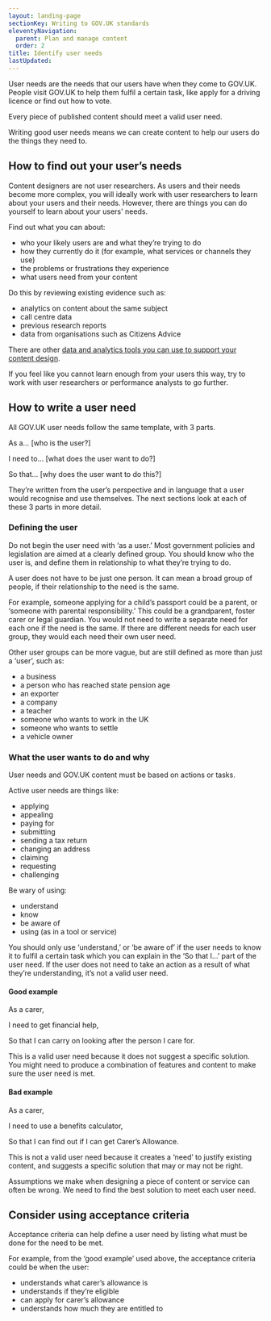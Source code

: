 ```yaml
---
layout: landing-page
sectionKey: Writing to GOV.UK standards
eleventyNavigation:
  parent: Plan and manage content
  order: 2
title: Identify user needs
lastUpdated:
---
```

User needs are the needs that our users have when they come to GOV.UK. People visit GOV.UK to help them fulfil a certain task, like apply for a driving licence or find out how to vote.

Every piece of published content should meet a valid user need.

Writing good user needs means we can create content to help our users do the things they need to.

## How to find out your user’s needs

Content designers are not user researchers. As users and their needs become more complex, you will ideally work with user researchers to learn about your users and their needs. However, there are things you can do yourself to learn about your users' needs.

Find out what you can about:

* who your likely users are and what they’re trying to do
* how they currently do it (for example, what services or channels they use)
* the problems or frustrations they experience
* what users need from your content

Do this by reviewing existing evidence such as:

* analytics on content about the same subject
* call centre data
* previous research reports
* data from organisations such as Citizens Advice

There are other [data and analytics tools you can use to support your content design](https://guidance.publishing.service.gov.uk/writing-to-gov-uk-standards/find-tools-resources/). 

If you feel like you cannot learn enough from your users this way, try to work with user researchers or performance analysts to go further.

## How to write a user need

All GOV.UK user needs follow the same template, with 3 parts.

As a… [who is the user?]

I need to… [what does the user want to do?]

So that… [why does the user want to do this?]

They’re written from the user’s perspective and in language that a user would recognise and use themselves. The next sections look at each of these 3 parts in more detail. 

### Defining the user

Do not begin the user need with ‘as a user.’ Most government policies and legislation are aimed at a clearly defined group. You should know who the user is, and define them in relationship to what they’re trying to do.

A user does not have to be just one person. It can mean a broad group of people, if their relationship to the need is the same.

For example, someone applying for a child’s passport could be a parent, or ‘someone with parental responsibility.’ This could be a grandparent, foster carer or legal guardian. You would not need to write a separate need for each one if the need is the same. If there are different needs for each user group, they would each need their own user need. 

Other user groups can be more vague, but are still defined as more than just a ‘user’, such as:

* a business
* a person who has reached state pension age
* an exporter
* a company
* a teacher
* someone who wants to work in the UK
* someone who wants to settle
* a vehicle owner

### What the user wants to do and why

User needs and GOV.UK content must be based on actions or tasks.

Active user needs are things like:

* applying
* appealing
* paying for
* submitting
* sending a tax return
* changing an address
* claiming
* requesting
* challenging

Be wary of using:

* understand
* know
* be aware of
* using (as in a tool or service)

You should only use ‘understand,’ or ‘be aware of’ if the user needs to know it to fulfil a certain task which you can explain in the ‘So that I…’ part of the user need. If the user does not need to take an action as a result of what they’re understanding, it’s not a valid user need. 

#### Good example

As a carer,

I need to get financial help,

So that I can carry on looking after the person I care for.

This is a valid user need because it does not suggest a specific solution. You might need to produce a combination of features and content to make sure the user need is met.

#### Bad example

As a carer,

I need to use a benefits calculator,

So that I can find out if I can get Carer’s Allowance.

This is not a valid user need because it creates a ‘need’ to justify existing content, and suggests a specific solution that may or may not be right. 

Assumptions we make when designing a piece of content or service can often be wrong. We need to find the best solution to meet each user need.

## Consider using acceptance criteria

Acceptance criteria can help define a user need by listing what must be done for the need to be met.

For example, from the ‘good example’ used above, the acceptance criteria could be when the user:

* understands what carer’s allowance is
* understands if they’re eligible
* can apply for carer’s allowance
* understands how much they are entitled to


